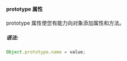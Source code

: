 #### prototype 属性

  prototype 属性使您有能力向对象添加属性和方法。

##### 语法:

  ```javascript
  Object.prototype.name = value;
  ```
